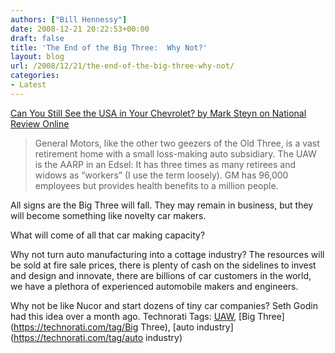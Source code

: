 ```yaml
---
authors: ["Bill Hennessy"]
date: 2008-12-21 20:22:53+00:00
draft: false
title: 'The End of the Big Three:  Why Not?'
layout: blog
url: /2008/12/21/the-end-of-the-big-three-why-not/
categories:
- Latest
---
```


[Can You Still See the USA in Your Chevrolet? by Mark Steyn on National Review Online](https://article.nationalreview.com/?q=YTMxODc2NzY0OTNhODNhNmUwMjY5MzU2NzliMjA2NDY=)


> General Motors, like the other two geezers of the Old Three, is a vast retirement home with a small loss-making auto subsidiary. The UAW is the AARP in an Edsel: It has three times as many retirees and widows as “workers” (I use the term loosely). GM has 96,000 employees but provides health benefits to a million people.




All signs are the Big Three will fall.  They may remain in business, but they will become something like novelty car makers.  

What will come of all that car making capacity?  

Why not turn auto manufacturing into a cottage industry?  The resources will be sold at fire sale prices, there is plenty of cash on the sidelines to invest and design and innovate, there are billions of car customers in the world, we have a plethora of experienced automobile makers and engineers.

Why not be like Nucor and start dozens of tiny car companies?  Seth Godin had this idea over a month ago.  Technorati Tags: [UAW](https://technorati.com/tag/UAW), [Big Three](https://technorati.com/tag/Big Three), [auto industry](https://technorati.com/tag/auto industry)
